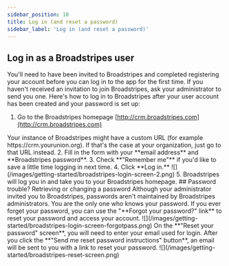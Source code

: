 ```yaml
---
sidebar_position: 10
title: Log in (and reset a password)
sidebar_label: 'Log in (and reset a password)'
---
```


## Log in as a Broadstripes user
You'll need to have been invited to Broadstripes and completed registering your account before you can log in to the app for the first time. If you haven't received an invitation to join Broadstripes, ask your administrator to send you one.
Here's how to log in to Broadstripes after your user account has been created and your password is set up:
1. Go to the Broadstripes homepage [http://crm.broadstripes.com](http://crm.broadstripes.com)
<Note>
Your instance of Broadstripes might have a custom URL (for example https://crm.yourunion.org). If that's the case at your organization, just go to that URL instead.
</Note>
2. Fill in the form with your **email address** and **Broadstripes password**.
3. Check **"Remember me"** if you'd like to save a little time logging in next time.
4. Click **Log in.**
    ![](/images/getting-started/broadstripes-login-screen-2.png)
5. Broadstripes will log you in and take you to your Broadstripes homepage.
## Password trouble? Retrieving or changing a password
Although your administrator invited you to Broadstripes, passwords aren't maintained by Broadstripes administrators. You are the only one who knows your password.
If you ever forget your password, you can use the "**Forgot your password?" link** to reset your password and access your account.
![](/images/getting-started/broadstripes-login-screen-forgotpass.png)
On the **"Reset your password" screen**, you will need to enter your email used for login. After you click the **"Send me reset password instructions" button**, an email will be sent to you with a link to reset your password.
![](/images/getting-started/broadstripes-reset-screen.png)